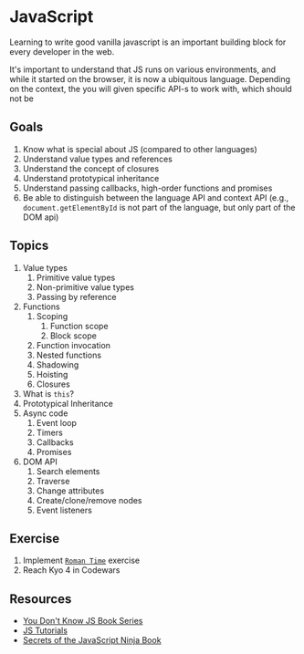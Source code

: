 # JavaScript

Learning to write good vanilla javascript is an important building block for every developer in the web.

It's important to understand that JS runs on various environments, and while it started on the browser, it is now a ubiquitous language. Depending on the context, the you will given specific API-s to work with, which should not be

## Goals
1. Know what is special about JS (compared to other languages)
1. Understand value types and references
1. Understand the concept of closures
1. Understand prototypical inheritance
1. Understand passing callbacks, high-order functions and promises
1. Be able to distinguish between the language API and context API (e.g., `document.getElementById` is not part of the language, but only part of the DOM api)

## Topics
1. Value types
    1. Primitive value types
    1. Non-primitive value types
    1. Passing by reference
1. Functions 
    1. Scoping
        1. Function scope
        1. Block scope
    1. Function invocation
    1. Nested functions
    1. Shadowing
    1. Hoisting
    1. Closures
1. What is `this`?
1. Prototypical Inheritance
1. Async code
    1. Event loop
    1. Timers
    1. Callbacks
    1. Promises
1. DOM API
    1. Search elements
    1. Traverse
    1. Change attributes
    1. Create/clone/remove nodes
    1. Event listeners

## Exercise
1. Implement [`Roman Time`](/src/javascript/roman-time/roman-time.js) exercise
1. Reach Kyo 4 in Codewars

## Resources
* [You Don't Know JS Book Series](https://github.com/getify/You-Dont-Know-JS)
* [JS Tutorials](https://github.com/workshopper/javascripting)
* [Secrets of the JavaScript Ninja Book](manning.com/books/secrets-of-the-javascript-ninja)